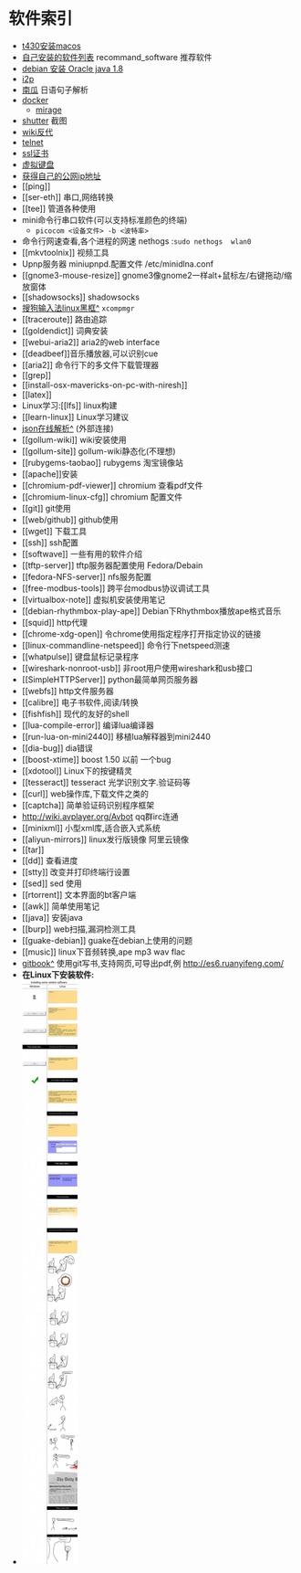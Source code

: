 # 软件索引

* [t430安装macos](macos_on_t430)
* [自己安装的软件列表](my_installed_soft_list) recommand_software 推荐软件
* [debian 安装 Oracle java 1.8](debianjava)
* [i2p](i2p)
* [南瓜](cabocha) 日语句子解析
* [docker](docker)
  * [mirage](mirage)
* [shutter](./shutter) 截图
* [wiki反代](wiki-mirror)
* [telnet](telnet)
* [ssl证书](ssl)
* [虚拟键盘](vmpk) 
* [获得自己的公网ip地址](my-public-ip)
* [[ping]]
* [[ser-eth]] 串口,网络转换
* [[tee]] 管道各种使用
* mini命令行串口软件(可以支持标准颜色的终端)
  * `picocom <设备文件> -b <波特率>`
* 命令行网速查看,各个进程的网速 nethogs :`sudo nethogs  wlan0`
* [[mkvtoolnix]] 视频工具
* Upnp服务器 miniupnpd.配置文件 /etc/minidlna.conf
* [[gnome3-mouse-resize]] gnome3像gnome2一样alt+鼠标左/右键拖动/缩放窗体
* [[shadowsocks]] shadowsocks
* [搜狗输入法linux黑框^](http://my.oschina.net/qsjfighting/blog/223699) `xcompmgr`
* [[traceroute]] 路由追踪
* [[goldendict]] 词典安装
* [[webui-aria2]] aria2的web interface
* [[deadbeef]]音乐播放器,可以识别cue
* [[aria2]] 命令行下的多文件下载管理器
* [[grep]] 
* [[install-osx-mavericks-on-pc-with-niresh]]
* [[latex]]
* Linux学习:[[lfs]] linux构建
* [[learn-linux]] Linux学习建议
* [json在线解析^](http://jsoneditoronline.org/) (外部连接)
* [[gollum-wiki]] wiki安装使用
* [[gollum-site]] gollum-wiki静态化(不理想)
* [[rubygems-taobao]] rubygems 淘宝镜像站
* [[apache]]安装
* [[chromium-pdf-viewer]] chromium 查看pdf文件 
* [[chromium-linux-cfg]] chromium 配置文件
* [[git]] git使用
* [[web/github]] github使用
* [[wget]]  下载工具
* [[ssh]] ssh配置
* [[softwave]] 一些有用的软件介绍
* [[tftp-server]] tftp服务器配置使用 Fedora/Debain
* [[fedora-NFS-server]] nfs服务配置
* [[free-modbus-tools]] 跨平台modbus协议调试工具
* [[virtualbox-note]] 虚拟机安装使用笔记
* [[debian-rhythmbox-play-ape]] Debian下Rhythmbox播放ape格式音乐
* [[squid]] http代理
* [[chrome-xdg-open]] 令chrome使用指定程序打开指定协议的链接
* [[linux-commandline-netspeed]] 命令行下netspeed测速
* [[whatpulse]] 键盘鼠标记录程序
* [[wireshark-nonroot-usb]] 非root用户使用wireshark和usb接口
* [[SimpleHTTPServer]]  python最简单网页服务器
* [[webfs]] http文件服务器
* [[calibre]] 电子书软件,阅读/转换
* [[fishfish]] 现代的友好的shell
* [[lua-compile-error]] 编译lua编译器
* [[run-lua-on-mini2440]] 移植lua解释器到mini2440
* [[dia-bug]] dia错误
* [[boost-xtime]] boost 1.50 以前 一个bug
* [[xdotool]] Linux下的按键精灵
* [[tesseract]] tesseract 光学识别文字.验证码等
* [[curl]] web操作库,下载文件之类的
* [[captcha]] 简单验证码识别程序框架
* http://wiki.avplayer.org/Avbot qq群irc连通
* [[minixml]] 小型xml库,适合嵌入式系统
* [[aliyun-mirrors]] linux发行版镜像 阿里云镜像
* [[tar]]
* [[dd]] 查看进度
* [[stty]] 改变并打印终端行设置
* [[sed]] sed 使用
* [[rtorrent]] 文本界面的bt客户端
* [[awk]] 简单使用笔记
* [[java]] 安装java
* [[burp]] web扫描,漏洞检测工具
* [[guake-debian]] guake在debian上使用的问题 
* [[music]] linux下音频转换,ape mp3 wav flac
* [gitbook^](https://github.com/GitbookIO/gitbook) 使用git写书,支持网页,可导出pdf,例 http://es6.ruanyifeng.com/
* **在Linux下安装软件:**
* ![Linux安装软件](/res/img/install-software.jpg)